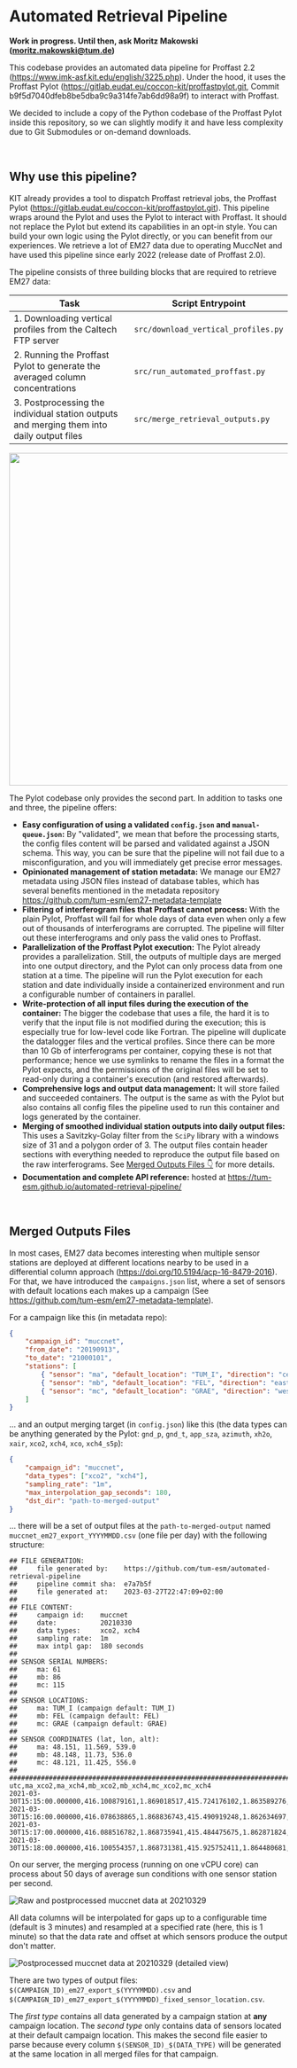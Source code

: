 # Automated Retrieval Pipeline

**Work in progress. Until then, ask Moritz Makowski ([moritz.makowski@tum.de](mailto:moritz.makowski@tum.de))**

This codebase provides an automated data pipeline for Proffast 2.2 (https://www.imk-asf.kit.edu/english/3225.php). Under the hood, it uses the Proffast Pylot (https://gitlab.eudat.eu/coccon-kit/proffastpylot.git, Commit b9f5d7040dfeb8be5dba9c9a314fe7ab6dd98a9f) to interact with Proffast.

We decided to include a copy of the Python codebase of the Proffast Pylot inside this repository, so we can slightly modify it and have less complexity due to Git Submodules or on-demand downloads.

<br/>

## Why use this pipeline?

KIT already provides a tool to dispatch Proffast retrieval jobs, the Proffast Pylot (https://gitlab.eudat.eu/coccon-kit/proffastpylot.git). This pipeline wraps around the Pylot and uses the Pylot to interact with Proffast. It should not replace the Pylot but extend its capabilities in an opt-in style. You can build your own logic using the Pylot directly, or you can benefit from our experiences. We retrieve a lot of EM27 data due to operating MuccNet and have used this pipeline since early 2022 (release date of Proffast 2.0).

The pipeline consists of three building blocks that are required to retrieve EM27 data:

| Task                                                                                      | Script Entrypoint                   |
| ----------------------------------------------------------------------------------------- | ----------------------------------- |
| 1. Downloading vertical profiles from the Caltech FTP server                              | `src/download_vertical_profiles.py` |
| 2. Running the Proffast Pylot to generate the averaged column concentrations              | `src/run_automated_proffast.py`     |
| 3. Postprocessing the individual station outputs and merging them into daily output files | `src/merge_retrieval_outputs.py`    |

<p align="center">
    <img width="600" src="docs/revised-retrieval-pipeline-architecture.png"/>
</p>

The Pylot codebase only provides the second part. In addition to tasks one and three, the pipeline offers:

-   **Easy configuration of using a validated `config.json` and `manual-queue.json`:** By "validated", we mean that before the processing starts, the config files content will be parsed and validated against a JSON schema. This way, you can be sure that the pipeline will not fail due to a misconfiguration, and you will immediately get precise error messages.
-   **Opinionated management of station metadata:** We manage our EM27 metadata using JSON files instead of database tables, which has several benefits mentioned in the metadata repository https://github.com/tum-esm/em27-metadata-template
-   **Filtering of interferogram files that Proffast cannot process:** With the plain Pylot, Proffast will fail for whole days of data even when only a few out of thousands of interferograms are corrupted. The pipeline will filter out these interferograms and only pass the valid ones to Proffast.
-   **Parallelization of the Proffast Pylot execution:** The Pylot already provides a parallelization. Still, the outputs of multiple days are merged into one output directory, and the Pylot can only process data from one station at a time. The pipeline will run the Pylot execution for each station and date individually inside a containerized environment and run a configurable number of containers in parallel.
-   **Write-protection of all input files during the execution of the container:** The bigger the codebase that uses a file, the hard it is to verify that the input file is not modified during the execution; this is especially true for low-level code like Fortran. The pipeline will duplicate the datalogger files and the vertical profiles. Since there can be more than 10 Gb of interferograms per container, copying these is not that performance; hence we use symlinks to rename the files in a format the Pylot expects, and the permissions of the original files will be set to read-only during a container's execution (and restored afterwards).
-   **Comprehensive logs and output data management:** It will store failed and succeeded containers. The output is the same as with the Pylot but also contains all config files the pipeline used to run this container and logs generated by the container.
-   **Merging of smoothed individual station outputs into daily output files:** This uses a Savitzky-Golay filter from the `SciPy` library with a windows size of 31 and a polygon order of 3. The output files contain header sections with everything needed to reproduce the output file based on the raw interferograms. See [Merged Outputs Files 👇](#merged-outputs-files) for more details.
-   **Documentation and complete API reference:** hosted at https://tum-esm.github.io/automated-retrieval-pipeline/

<br/>

## Merged Outputs Files

In most cases, EM27 data becomes interesting when multiple sensor stations are deployed at different locations nearby to be used in a differential column approach (https://doi.org/10.5194/acp-16-8479-2016). For that, we have introduced the `campaigns.json` list, where a set of sensors with default locations each makes up a campaign (See https://github.com/tum-esm/em27-metadata-template).

For a campaign like this (in metadata repo):

```json
{
    "campaign_id": "muccnet",
    "from_date": "20190913",
    "to_date": "21000101",
    "stations": [
        { "sensor": "ma", "default_location": "TUM_I", "direction": "center" },
        { "sensor": "mb", "default_location": "FEL", "direction": "east" },
        { "sensor": "mc", "default_location": "GRAE", "direction": "west" }
    ]
}
```

... and an output merging target (in `config.json`) like this (the data types can be anything generated by the Pylot: `gnd_p`, `gnd_t`, `app_sza`, `azimuth`, `xh2o`, `xair`, `xco2`, `xch4`, `xco`, `xch4_s5p`):

```json
{
    "campaign_id": "muccnet",
    "data_types": ["xco2", "xch4"],
    "sampling_rate": "1m",
    "max_interpolation_gap_seconds": 180,
    "dst_dir": "path-to-merged-output"
}
```

... there will be a set of output files at the `path-to-merged-output` named `muccnet_em27_export_YYYYMMDD.csv` (one file per day) with the following structure:

```csv
## FILE GENERATION:
##     file generated by:    https://github.com/tum-esm/automated-retrieval-pipeline
##     pipeline commit sha:  e7a7b5f
##     file generated at:    2023-03-27T22:47:09+02:00
##
## FILE CONTENT:
##     campaign id:    muccnet
##     date:           20210330
##     data types:     xco2, xch4
##     sampling rate:  1m
##     max intpl gap:  180 seconds
##
## SENSOR SERIAL NUMBERS:
##     ma: 61
##     mb: 86
##     mc: 115
##
## SENSOR LOCATIONS:
##     ma: TUM_I (campaign default: TUM_I)
##     mb: FEL (campaign default: FEL)
##     mc: GRAE (campaign default: GRAE)
##
## SENSOR COORDINATES (lat, lon, alt):
##     ma: 48.151, 11.569, 539.0
##     mb: 48.148, 11.73, 536.0
##     mc: 48.121, 11.425, 556.0
##
################################################################################
utc,ma_xco2,ma_xch4,mb_xco2,mb_xch4,mc_xco2,mc_xch4
2021-03-30T15:15:00.000000,416.100879161,1.869018517,415.724176102,1.863589276,416.517596549,1.867316010
2021-03-30T15:16:00.000000,416.078638865,1.868836743,415.490919248,1.862634697,416.481850179,1.867328453
2021-03-30T15:17:00.000000,416.088516782,1.868735941,415.484475675,1.862871824,416.512162103,1.867350658
2021-03-30T15:18:00.000000,416.100554357,1.868731381,415.925752411,1.864480681,416.549362098,1.867669277
```

On our server, the merging process (running on one vCPU core) can process about 50 days of average sun conditions with one sensor station per second.

![Raw and postprocessed muccnet data at 20210329](docs/muccnet_em27_export_20210329.png)

All data columns will be interpolated for gaps up to a configurable time (default is 3 minutes) and resampled at a specified rate (here, this is 1 minute) so that the data rate and offset at which sensors produce the output don't matter.

![Postprocessed muccnet data at 20210329 (detailed view)](docs/muccnet_em27_export_20210329-detailed.png)

There are two types of output files: `$(CAMPAIGN_ID)_em27_export_$(YYYYMMDD).csv` and `$(CAMPAIGN_ID)_em27_export_$(YYYYMMDD)_fixed_sensor_location.csv`.

The _first type_ contains all data generated by a campaign station at **any** campaign location. The _second type_ only contains data of sensors located at their default campaign location. This makes the second file easier to parse because every column `$(SENSOR_ID)_$(DATA_TYPE)` will be generated at the same location in all merged files for that campaign.
